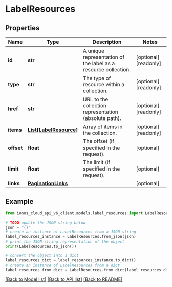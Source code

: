 # LabelResources


## Properties

Name | Type | Description | Notes
------------ | ------------- | ------------- | -------------
**id** | **str** | A unique representation of the label as a resource collection. | [optional] [readonly] 
**type** | **str** | The type of resource within a collection. | [optional] [readonly] 
**href** | **str** | URL to the collection representation (absolute path). | [optional] [readonly] 
**items** | [**List[LabelResource]**](LabelResource.md) | Array of items in the collection. | [optional] [readonly] 
**offset** | **float** | The offset (if specified in the request). | [optional] 
**limit** | **float** | The limit (if specified in the request). | [optional] 
**links** | [**PaginationLinks**](PaginationLinks.md) |  | [optional] 

## Example

```python
from ionos_cloud_api_v6_client.models.label_resources import LabelResources

# TODO update the JSON string below
json = "{}"
# create an instance of LabelResources from a JSON string
label_resources_instance = LabelResources.from_json(json)
# print the JSON string representation of the object
print(LabelResources.to_json())

# convert the object into a dict
label_resources_dict = label_resources_instance.to_dict()
# create an instance of LabelResources from a dict
label_resources_from_dict = LabelResources.from_dict(label_resources_dict)
```
[[Back to Model list]](../README.md#documentation-for-models) [[Back to API list]](../README.md#documentation-for-api-endpoints) [[Back to README]](../README.md)


